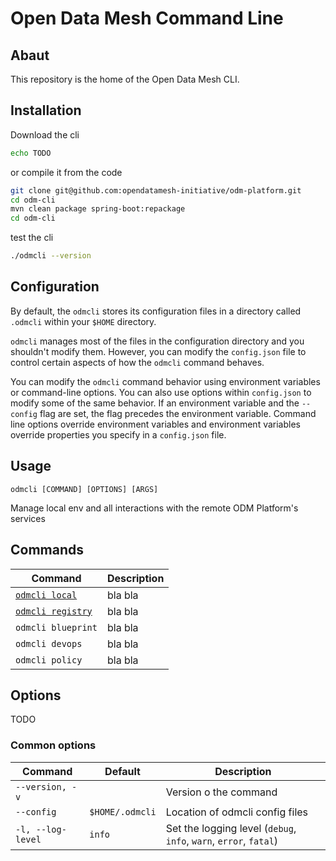# Open Data Mesh Command Line

## Abaut
This repository is the home of the Open Data Mesh CLI.

## Installation

Download the cli

```bash
echo TODO
```

or compile it from the code

```bash
git clone git@github.com:opendatamesh-initiative/odm-platform.git
cd odm-cli
mvn clean package spring-boot:repackage
cd odm-cli
```

test the cli

```bash
./odmcli --version
```

## Configuration
By default, the `odmcli` stores its configuration files in a directory called `.odmcli` within your `$HOME` directory.

`odmcli` manages most of the files in the configuration directory and you shouldn't modify them. However, you can modify the `config.json` file to control certain aspects of how the `odmcli` command behaves.

You can modify the `odmcli` command behavior using environment variables or command-line options. You can also use options within `config.json` to modify some of the same behavior. If an environment variable and the `--config` flag are set, the flag precedes the environment variable. Command line options override environment variables and environment variables override properties you specify in a `config.json` file.

## Usage

`odmcli [COMMAND] [OPTIONS] [ARGS]`

Manage local env and all interactions with the remote ODM Platform's services

## Commands

Command|Description
-------|----------
[`odmcli local`](docs/cmd-local.md)|bla bla
[`odmcli registry`](docs/cmd-registry.md)|bla bla
`odmcli blueprint`|bla bla
`odmcli devops`|bla bla
`odmcli policy`|bla bla

## Options
TODO

### Common options

Command|Default|Description
-------|----------|-------
`--version, -v`||Version o the command
`--config`|`$HOME/.odmcli`|Location of odmcli config files
`-l, --log-level`|`info`|Set the logging level (`debug`, `info`, `warn`, `error`, `fatal`)
